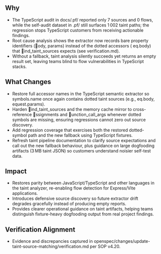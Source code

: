 ## Why
- The TypeScript audit in docs/.pf/ reported only 7 sources and 0 flows, while the self-audit dataset in .pf/ still surfaces 1 002 taint paths; the regression stops TypeScript customers from receiving actionable findings.
- Root cause analysis shows the extractor now records bare property identifiers (ody, params) instead of the dotted accessors (eq.body) that ind_taint_sources expects (see verification.md).
- Without a fallback, taint analysis silently succeeds yet returns an empty result set, leaving teams blind to flow vulnerabilities in TypeScript stacks.

## What Changes
- Restore full accessor names in the TypeScript semantic extractor so symbols.name once again contains dotted taint sources (e.g., eq.body, equest.params).
- Harden ind_taint_sources and the memory cache mirror to cross-reference ssignments and unction_call_args whenever dotted symbols are missing, ensuring regressions cannot zero out source discovery.
- Add regression coverage that exercises both the restored dotted-symbol path and the new fallback using TypeScript fixtures.
- Refresh taint pipeline documentation to clarify source expectations and call out the new fallback behaviour, plus guidance on large dogfooding artifacts (3 MB taint JSON) so customers understand noisier self-test data.

## Impact
- Restores parity between JavaScript/TypeScript and other languages in the taint analyzer, re-enabling flow detection for Express/Vite applications.
- Introduces defensive source discovery so future extractor drift degrades gracefully instead of producing empty reports.
- Provides clearer operational guidance on taint artifacts, helping teams distinguish fixture-heavy dogfooding output from real project findings.

## Verification Alignment
- Evidence and discrepancies captured in openspec/changes/update-taint-source-matching/verification.md per SOP v4.20.
